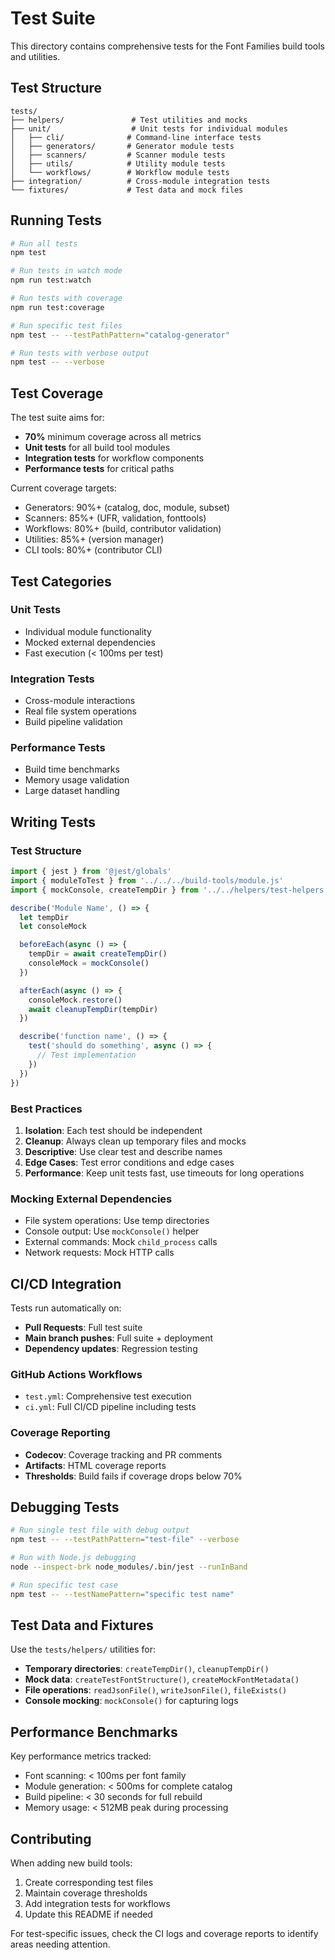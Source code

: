 # Test Suite

This directory contains comprehensive tests for the Font Families build tools and utilities.

## Test Structure

```
tests/
├── helpers/               # Test utilities and mocks
├── unit/                  # Unit tests for individual modules
│   ├── cli/              # Command-line interface tests
│   ├── generators/       # Generator module tests
│   ├── scanners/         # Scanner module tests
│   ├── utils/            # Utility module tests
│   └── workflows/        # Workflow module tests
├── integration/          # Cross-module integration tests
└── fixtures/             # Test data and mock files
```

## Running Tests

```bash
# Run all tests
npm test

# Run tests in watch mode
npm run test:watch

# Run tests with coverage
npm run test:coverage

# Run specific test files
npm test -- --testPathPattern="catalog-generator"

# Run tests with verbose output
npm test -- --verbose
```

## Test Coverage

The test suite aims for:
- **70%** minimum coverage across all metrics
- **Unit tests** for all build tool modules
- **Integration tests** for workflow components
- **Performance tests** for critical paths

Current coverage targets:
- Generators: 90%+ (catalog, doc, module, subset)
- Scanners: 85%+ (UFR, validation, fonttools)
- Workflows: 80%+ (build, contributor validation)
- Utilities: 85%+ (version manager)
- CLI tools: 80%+ (contributor CLI)

## Test Categories

### Unit Tests
- Individual module functionality
- Mocked external dependencies
- Fast execution (< 100ms per test)

### Integration Tests
- Cross-module interactions
- Real file system operations
- Build pipeline validation

### Performance Tests
- Build time benchmarks
- Memory usage validation
- Large dataset handling

## Writing Tests

### Test Structure
```javascript
import { jest } from '@jest/globals'
import { moduleToTest } from '../../../build-tools/module.js'
import { mockConsole, createTempDir } from '../../helpers/test-helpers.js'

describe('Module Name', () => {
  let tempDir
  let consoleMock

  beforeEach(async () => {
    tempDir = await createTempDir()
    consoleMock = mockConsole()
  })

  afterEach(async () => {
    consoleMock.restore()
    await cleanupTempDir(tempDir)
  })

  describe('function name', () => {
    test('should do something', async () => {
      // Test implementation
    })
  })
})
```

### Best Practices
1. **Isolation**: Each test should be independent
2. **Cleanup**: Always clean up temporary files and mocks
3. **Descriptive**: Use clear test and describe names
4. **Edge Cases**: Test error conditions and edge cases
5. **Performance**: Keep unit tests fast, use timeouts for long operations

### Mocking External Dependencies
- File system operations: Use temp directories
- Console output: Use `mockConsole()` helper
- External commands: Mock `child_process` calls
- Network requests: Mock HTTP calls

## CI/CD Integration

Tests run automatically on:
- **Pull Requests**: Full test suite
- **Main branch pushes**: Full suite + deployment
- **Dependency updates**: Regression testing

### GitHub Actions Workflows
- `test.yml`: Comprehensive test execution
- `ci.yml`: Full CI/CD pipeline including tests

### Coverage Reporting
- **Codecov**: Coverage tracking and PR comments
- **Artifacts**: HTML coverage reports
- **Thresholds**: Build fails if coverage drops below 70%

## Debugging Tests

```bash
# Run single test file with debug output
npm test -- --testPathPattern="test-file" --verbose

# Run with Node.js debugging
node --inspect-brk node_modules/.bin/jest --runInBand

# Run specific test case
npm test -- --testNamePattern="specific test name"
```

## Test Data and Fixtures

Use the `tests/helpers/` utilities for:
- **Temporary directories**: `createTempDir()`, `cleanupTempDir()`
- **Mock data**: `createTestFontStructure()`, `createMockFontMetadata()`
- **File operations**: `readJsonFile()`, `writeJsonFile()`, `fileExists()`
- **Console mocking**: `mockConsole()` for capturing logs

## Performance Benchmarks

Key performance metrics tracked:
- Font scanning: < 100ms per font family
- Module generation: < 500ms for complete catalog
- Build pipeline: < 30 seconds for full rebuild
- Memory usage: < 512MB peak during processing

## Contributing

When adding new build tools:
1. Create corresponding test files
2. Maintain coverage thresholds
3. Add integration tests for workflows
4. Update this README if needed

For test-specific issues, check the CI logs and coverage reports to identify areas needing attention.